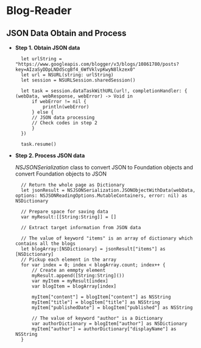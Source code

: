 # Blog-Reader
JSON Data Obtain and Process
----------------------------
* **Step 1. Obtain JSON data**

        let urlString = "https://www.googleapis.com/blogger/v3/blogs/10861780/posts?key=AIzaSyDDpLNDdScgBf4_6WfVklvpKwyN8lkzex0"
        let url = NSURL(string: urlString)
        let session = NSURLSession.sharedSession()
        
        let task = session.dataTaskWithURL(url!, completionHandler: { (webData, webResponse, webError) -> Void in
            if webError != nil {
                println(webError)
            } else {
            // JSON data processing
            // Check codes in step 2
            }
        })
        
        task.resume()
        
* **Step 2. Process JSON data**

  *NSJSONSerialization* class to convert JSON to Foundation objects and convert Foundation objects to JSON

        // Return the whole page as Dictionary
        let jsonResult = NSJSONSerialization.JSONObjectWithData(webData, options: NSJSONReadingOptions.MutableContainers, error: nil) as NSDictionary
                
        // Prepare space for saving data
        var myResult:[[String:String]] = []
                
        // Extract target information from JSON data

        // The value of keyword "items" is an array of dictionary which contains all the blogs
        let blogArray:[NSDictionary] = jsonResult["items"] as [NSDictionary]
        // Pickup each element in the array
        for var index = 0; index < blogArray.count; index++ {
            // Create an emmpty element
            myResult.append([String:String]())
            var myItem = myResult[index]
            var blogItem = blogArray[index]
                    
            myItem["content"] = blogItem["content"] as NSString
            myItem["title"] = blogItem["title"] as NSString
            myItem["publishedDate"] = blogItem["published"] as NSString
                    
            // The value of keyword "author" is a Dictionary
            var authorDictionary = blogItem["author"] as NSDictionary
            myItem["author"] = authorDictionary["displayName"] as NSString
        }
